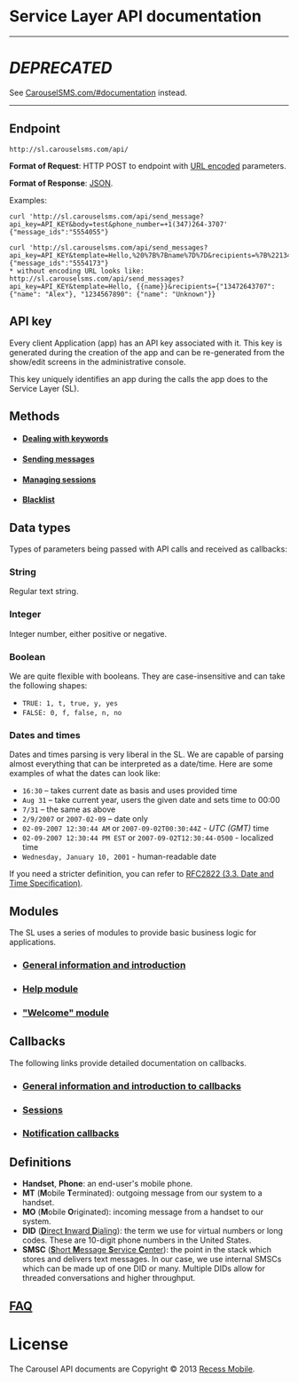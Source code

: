 Service Layer API documentation
============================
---

_DEPRECATED_
============

See [CarouselSMS.com/#documentation](http://carouselsms.com/#documentation) instead.


---


Endpoint
-----

    http://sl.carouselsms.com/api/

**Format of Request**: HTTP POST to endpoint with [URL encoded](http://en.wikipedia.org/wiki/Percent-encoding) parameters.

**Format of Response**: [JSON](http://json.org).

Examples:

    curl 'http://sl.carouselsms.com/api/send_message?api_key=API_KEY&body=test&phone_number=+1(347)264-3707'
    {"message_ids":"5554055"}
 
    curl 'http://sl.carouselsms.com/api/send_messages?api_key=API_KEY&template=Hello,%20%7B%7Bname%7D%7D&recipients=%7B%2213472643707%22:%7B%22name%22:%22Alex%22%7D,%221234567890%22:%7B%22name%22:%22Unknown%22%7D%7D' 
    {"message_ids":"5554173"}
    * without encoding URL looks like: http://sl.carouselsms.com/api/send_messages?api_key=API_KEY&template=Hello, {{name}}&recipients={"13472643707": {"name": "Alex"}, "1234567890": {"name": "Unknown"}}
    
API key
--------

Every client Application (app) has an API key associated with it. This
key is generated during the creation of the app and can be re-generated
from the show/edit screens in the administrative console.

This key uniquely identifies an app during the calls the app does to the
Service Layer (SL).

Methods
---

- #### [Dealing with keywords](https://github.com/CarouselSMS/API/tree/master/sections/api/keywords.md)

- #### [Sending messages](https://github.com/CarouselSMS/API/tree/master/sections/api/messaging.md)

- #### [Managing sessions](https://github.com/CarouselSMS/API/tree/master/sections/api/sessions.md)

- #### [Blacklist](https://github.com/CarouselSMS/API/tree/master/sections/api/blacklist.md)

Data types
----------

Types of parameters being passed with API calls and received as callbacks:

### String

Regular text string.

### Integer

Integer number, either positive or negative.

### Boolean

We are quite flexible with booleans. They are case-insensitive and can take the following shapes:

-   `TRUE: 1, t, true, y, yes`
-   `FALSE: 0, f, false, n, no`

### Dates and times

Dates and times parsing is very liberal in the SL. We are capable of
parsing almost everything that can be interpreted as a date/time.
Here are some examples of what the dates can look like:

-   `16:30` – takes current date as basis and uses provided time
-   `Aug 31` – take current year, users the given date and sets time
    to 00:00
-   `7/31` – the same as above
-   `2/9/2007` or `2007-02-09` – date only
-   `02-09-2007 12:30:44 AM` or `2007-09-02T00:30:44Z` - *UTC (GMT)*
    time
-   `02-09-2007 12:30:44 PM EST` or `2007-09-02T12:30:44-0500` -
    localized time
-   `Wednesday, January 10, 2001` - human-readable date

If you need a stricter definition, you can refer to [RFC2822 (3.3. Date
and Time Specification)](http://www.faqs.org/rfcs/rfc2822.html).


Modules
-------

The SL uses a series of modules to provide basic business logic for applications.

- ### [General information and introduction](https://github.com/CarouselSMS/API/tree/master/sections/modules/module-general.md)

- ### [Help module](https://github.com/CarouselSMS/API/tree/master/sections/modules/module-help.md)

- ### ["Welcome" module](https://github.com/CarouselSMS/API/tree/master/sections/modules/module-welcome.md)


Callbacks
---------

The following links provide detailed documentation on callbacks.

- ### [General information and introduction to callbacks](https://github.com/CarouselSMS/API/tree/master/sections/api/callbacks-general.md)

- ### [Sessions](https://github.com/CarouselSMS/API/tree/master/sections/api/callbacks-sessions.md)

- ### [Notification callbacks](https://github.com/CarouselSMS/API/tree/master/sections/api/callbacks-notifications.md)

Definitions
-----------

-  **Handset**, **Phone**: an end-user's mobile phone.
-  **MT** (**M**obile **T**erminated): outgoing message from our system to a handset.
-  **MO** (**M**obile **O**riginated): incoming message from a handset to our system.
-  **DID** ([**D**irect **I**nward **D**ialing](http://en.wikipedia.org/wiki/Direct_inward_dialing)): the term we use for virtual numbers or long codes. These are 10-digit phone numbers in the United States.
-  **SMSC** ([**S**hort **M**essage **S**ervice **C**enter](http://en.wikipedia.org/wiki/Short_message_service_center)): the point in the stack which stores and delivers text messages. In our case, we use internal SMSCs which can be made up of one DID or many. Multiple DIDs allow for threaded conversations and higher throughput.

[FAQ](https://github.com/CarouselSMS/API/tree/master/FAQ.md)
----



License
=======

The Carousel API documents are Copyright © 2013 [Recess Mobile](http://recess.im/).
